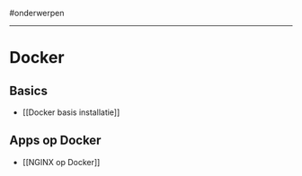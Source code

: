 
#onderwerpen

---
# Docker
## Basics
* [[Docker basis installatie]]
## Apps op Docker
* [[NGINX op Docker]]
